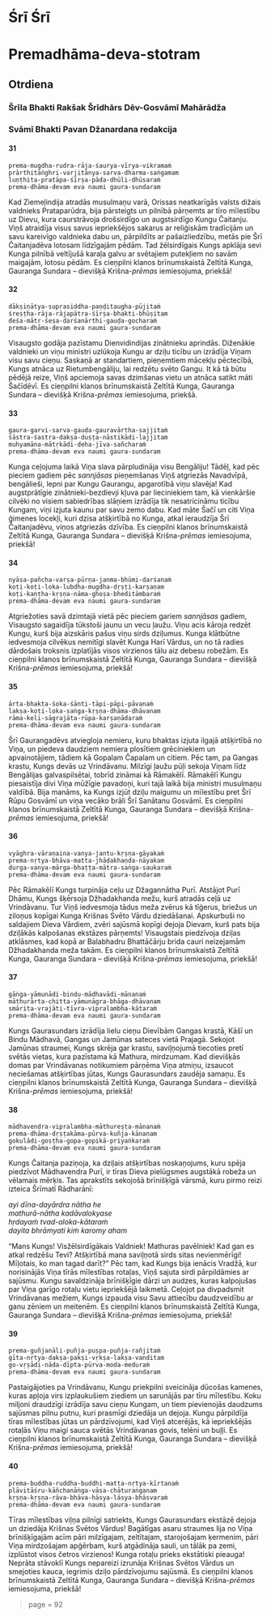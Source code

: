 # Śrī Śrī
# Premadhāma-deva-stotram

## Otrdiena

### Šrīla Bhakti Rakšak Šrīdhārs Dēv-Gosvāmī Mahārādža

### Svāmī Bhakti Pavan Džanardana redakcija

#### 31

    prema-mugdha-rudra-rāja-śaurya-vīrya-vikramaṁ
    prārthitāṅghri-varjitānya-sarva-dharma-saṅgamam
    luṇṭhita-pratāpa-śīrṣa-pāda-dhūli-dhūsaraṁ 
    prema-dhāma-devam eva naumi gaura-sundaram

Kad Ziemeļindija atradās musulmaņu varā, Orissas neatkarīgās valsts dižais valdnieks Prataparūdra, bija pārsteigts un pilnībā pārņemts ar tīro mīlestību uz Dievu, kura caurstrāvoja drošsirdīgo un augstsirdīgo Kungu Čaitanju. Viņš atraidīja visus savus iepriekšējos sakarus ar reliģiskām tradīcijām un savu kareivīgo valdnieka dabu un, pārpildīts ar pašaizliedzību, metās pie Šrī Čaitanjadēva lotosam līdzīgajām pēdām. Tad žēlsirdīgais Kungs apklāja sevi Kunga pilnībā veltījušā karaļa galvu ar svētajiem putekļiem no savām maigajām, lotosu pēdām. Es cieņpilni klanos brīnumskaistā Zeltītā Kunga, Gauranga Sundara – dievišķā Krišna-*prēmas* iemiesojuma, priekšā!

#### 32

    dākṣiṇātya-suprasiddha-paṇḍitaugha-pūjitaṁ
    śreṣṭha-rāja-rājapātra-śīrṣa-bhakti-bhūṣitam
    deśa-mātṛ-śeṣa-darśanārthi-gauḍa-gocharaṁ
    prema-dhāma-devam eva naumi gaura-sundaram

Visaugsto godāja pazīstamu Dienvidindijas zinātnieku aprindās. Diženākie valdnieki un viņu ministri uzlūkoja Kungu ar dziļu ticību un izrādīja Viņam visu savu cieņu. Saskaņā ar standartiem, pieņemtiem mācekļu pēctecībā, Kungs atnāca uz Rietumbengāliju, lai redzētu svēto Gangu. It kā tā būtu pēdējā reize, Viņš apciemoja savas dzimšanas vietu un atnāca satikt māti Šačīdēvī. Es cieņpilni klanos brīnumskaistā Zeltītā Kunga, Gauranga Sundara – dievišķā Krišna-*prēmas* iemiesojuma, priekšā.

#### 33

    gaura-garvi-sarva-gauḍa-gauravārtha-sajjitaṁ
    śāstra-śastra-dakṣa-duṣṭa-nāstikādi-lajjitam
    muhyamāna-mātṛkādi-deha-jīva-sañcharaṁ 
    prema-dhāma-devam eva naumi gaura-sundaram

Kunga ceļojuma laikā Viņa slava pārpludināja visu Bengāliju! Tādēļ, kad pēc pieciem gadiem pēc *sannjāsas* pieņemšanas Viņš atgriezās Navadvīpā, bengālieši, lepni par Kungu Gaurangu, apgarotībā viņu slavēja! Kad augstprātīgie zinātnieki-bezdievji kļuva par lieciniekiem tam, kā vienkāršie cilvēki no visiem sabiedrības slāņiem izrādīja tik nesatricināmu ticību Kungam, viņi izjuta kaunu par savu zemo dabu. Kad māte Šačī un citi Viņa ģimenes locekļi, kuri dzisa atšķirtībā no Kunga, atkal ieraudzīja Šrī Čaitanjadēvu, viņos atgriezās dzīvība. Es cieņpilni klanos brīnumskaistā Zeltītā Kunga, Gauranga Sundara – dievišķā Krišna-*prēmas* iemiesojuma, priekšā!

#### 34

    nyāsa-pañcha-varṣa-pūrṇa-janma-bhūmi-darśanaṁ
    koṭi-koṭi-loka-lubdha-mugdha-dṛṣṭi-karṣaṇam
    koṭi-kaṇṭha-kṛṣṇa-nāma-ghoṣa-bheditāmbaraṁ 
    prema-dhāma-devam eva naumi gaura-sundaram

Atgriežoties savā dzimtajā vietā pēc pieciem gariem *sannjāsas* gadiem, Visaugsto sagaidīja tūkstoši jaunu un vecu ļaužu. Viņu acis kāroja redzēt Kungu, kurš bija aizskāris pašus viņu sirds dziļumus. Kunga klātbūtne iedvesmoja cilvēkus nemitīgi slavēt Kunga Harī Vārdus, un no tā radies dārdošais troksnis izplatījās visos virzienos tālu aiz debesu robežām. Es cieņpilni klanos brīnumskaistā Zeltītā Kunga, Gauranga Sundara – dievišķā Krišna-*prēmas* iemiesojuma, priekšā!

#### 35

    ārta-bhakta-śoka-śānti-tāpi-pāpi-pāvanaṁ
    lakṣa-koṭi-loka-saṅga-kṛṣṇa-dhāma-dhāvanam
    rāma-keli-sāgrajāta-rūpa-karṣaṇādaraṁ
    prema-dhāma-devam eva naumi gaura-sundaram

Šrī Gaurangadēvs atviegloja nemieru, kuru bhaktas izjuta ilgajā atšķirtībā no Viņa, un piedeva daudziem nemiera plosītiem grēciniekiem un apvainotājiem, tādiem kā Gopalam Čapalam un citiem. Pēc tam, pa Gangas krastu, Kungs devās uz Vrindāvanu. Milzīgi ļaužu pūļi sekoja Viņam līdz Bengālijas galvaspilsētai, tobrīd zināmai kā Rāmakēlī. Rāmakēlī Kungu piesaistīja divi Viņa mūžīgie pavadoņi, kuri tajā laikā bija ministri musulmaņu valdībā. Bija manāms, ka Kungs izjūt dziļu maigumu un mīlestību pret Šrī Rūpu Gosvāmī un viņa vecāko brāli Šrī Sanātanu Gosvāmī. Es cieņpilni klanos brīnumskaistā Zeltītā Kunga, Gauranga Sundara – dievišķā Krišna-*prēmas* iemiesojuma, priekšā!

#### 36

    vyāghra-vāraṇaina-vanya-jantu-kṛṣṇa-gāyakaṁ
    prema-nṛtya-bhāva-matta-jhāḍakhaṇḍa-nāyakam
    durga-vanya-mārga-bhaṭṭa-mātra-saṅga-saukaraṁ 
    prema-dhāma-devam eva naumi gaura-sundaram

Pēc Rāmakēlī Kungs turpināja ceļu uz Džagannātha Purī. Atstājot Purī Dhāmu, Kungs šķērsoja Džhadakhanda mežu, kurš atradās ceļā uz Vrindāvanu. Tur Viņš iedvesmoja tādus meža zvērus kā tīģerus, briežus un ziloņus kopīgai Kunga Krišnas Svēto Vārdu dziedāšanai. Apskurbuši no saldajiem Dieva Vārdiem, zvēri sajūsmā kopīgi dejoja Dievam, kurš pats bija dziļākās kalpošanas ekstāzes pārņemts! Visaugstais piedzīvoja dziļas atklāsmes, kad kopā ar Balabhadru Bhattāčārju brida cauri neizejamām Džhadakhanda meža takām. Es cieņpilni klanos brīnumskaistā Zeltītā Kunga, Gauranga Sundara – dievišķā Krišna-*prēmas* iemiesojuma, priekšā!

#### 37

    gāṅga-yāmunādi-bindu-mādhavādi-mānanaṁ
    māthurārta-chitta-yāmunāgra-bhāga-dhāvanam
    smārita-vrajāti-tīvra-vipralambha-kātaraṁ 
    prema-dhāma-devam eva naumi gaura-sundaram

Kungs Gaurasundars izrādīja lielu cieņu Dievībām Gangas krastā, Kāšī un Bindu Mādhavā, Gangas un Jamūnas sateces vietā Prajagā. Sekojot Jamūnas straumei, Kungs skrēja gar krastu, saviļņojumā tiecoties pretī svētās vietas, kura pazīstama kā Mathura, mirdzumam. Kad dievišķās domas par Vrindāvanas notikumiem pārņēma Viņa atmiņu, izsaucot neciešamas atšķirtības jūtas, Kungs Gaurasundars zaudēja samaņu. Es cieņpilni klanos brīnumskaistā Zeltītā Kunga, Gauranga Sundara – dievišķā Krišna-*prēmas* iemiesojuma, priekšā!

#### 38

    mādhavendra-vipralambha-māthureṣṭa-mānanaṁ
    prema-dhāma-dṛṣṭakāma-pūrva-kuñja-kānanam
    gokulādi-goṣṭha-gopa-gopikā-priyaṅkaraṁ 
    prema-dhāma-devam eva naumi gaura-sundaram

Kungs Čaitanja paziņoja, ka dziļais atšķirtības noskaņojums, kuru spēja piedzīvot Mādhavendra Purī, ir tīras Dieva pielūgsmes augstākā robeža un vēlamais mērķis. Tas aprakstīts sekojošā brīnišķīgā vārsmā, kuru pirmo reizi izteica Šrīmatī Rādharānī:

*ayi dīna-dayārdra nātha he*\
*mathurā-nātha kadāvalokyase*\
*hṛdayaṁ tvad-aloka-kātaraṁ*\
*dayita bhrāmyati kiṁ karomy aham*

“Mans Kungs! Visžēlsirdīgākais Valdniek! Mathuras pavēlniek! Kad gan es atkal redzēšu Tevi? Atšķirtībā mana saviļņotā sirds sitas nevienmērīgi! Mīļotais, ko man tagad darīt?” Pēc tam, kad Kungs bija ienācis Vradžā, kur norisinājās Viņa tīrās mīlestības rotaļas, Viņš sajuta sirdi pārpildāmies ar sajūsmu. Kungu savaldzināja brīnišķīgie dārzi un audzes, kuras kalpojušas par Viņa garīgo rotaļu vietu iepriekšējā laikmetā. Ceļojot pa divpadsmit Vrindāvanas mežiem, Kungs izpauda visu Savu attiecību daudzveidību ar ganu zēniem un meitenēm. Es cieņpilni klanos brīnumskaistā Zeltītā Kunga, Gauranga Sundara – dievišķā Krišna-*prēmas* iemiesojuma, priekšā!

#### 39

    prema-guñjanāli-puñja-puṣpa-puñja-rañjitaṁ
    gīta-nṛtya-dakṣa-pakṣi-vṛkṣa-lakṣa-vanditam
    go-vṛṣādi-nāda-dīpta-pūrva-moda-meduraṁ
    prema-dhāma-devam eva naumi gaura-sundaram

Pastaigājoties pa Vrindāvanu, Kungu priekpilni sveicināja dūcošas kamenes, kuras apļoja virs izplaukušiem ziediem un sarunājās par tīru mīlestību. Koku miljoni draudzīgi izrādīja savu cieņu Kungam, un tiem pievienojās daudzums sajūsmas pilnu putnu, kuri prasmīgi dziedāja un dejoja. Kungu pārpildīja tīras mīlestības jūtas un pārdzīvojumi, kad Viņš atcerējās, kā iepriekšējās rotaļās Viņu maigi sauca svētās Vrindāvanas govis, telēni un buļļi. Es cieņpilni klanos brīnumskaistā Zeltītā Kunga, Gauranga Sundara – dievišķā Krišna-*prēmas* iemiesojuma, priekšā!

#### 40

    prema-buddha-ruddha-buddhi-matta-nṛtya-kīrtanaṁ
    plāvitāśru-kāñchanāṅga-vāsa-chāturaṅganam
    kṛṣṇa-kṛṣṇa-rāva-bhāva-hāsya-lāsya-bhāsvaraṁ 
    prema-dhāma-devam eva naumi gaura-sundaram

Tīras mīlestības viļņa pilnīgi satriekts, Kungs Gaurasundars ekstāzē dejoja un dziedāja Krišnas Svētos Vārdus! Bagātīgas asaru straumes lija no Viņa brīnišķīgajām acīm pāri milzīgajam, zeltītajam, starojošajam ķermenim, pāri Viņa mirdzošajam apģērbam, kurš atgādināja sauli, un tālāk pa zemi, izplūstot visos četros virzienos! Kunga rotaļu prieks ekstātiski pieauga! Neprāta stāvoklī Kungs nepareizi izrunāja Krišnas Svētos Vārdus un smejoties kauca, iegrimis dziļo pārdzīvojumu sajūsmā. Es cieņpilni klanos brīnumskaistā Zeltītā Kunga, Gauranga Sundara – dievišķā Krišna-*prēmas* iemiesojuma, priekšā!


> page = 92
